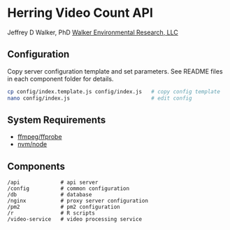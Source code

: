 Herring Video Count API
=======================================

Jeffrey D Walker, PhD
[Walker Environmental Research, LLC](http://walkerenvres.com)

## Configuration

Copy server configuration template and set parameters. See README files in each component folder for details.

```bash
cp config/index.template.js config/index.js   # copy config template
nano config/index.js                          # edit config
```

## System Requirements

- [ffmpeg/ffprobe](https://ffmpeg.org/)
- [nvm/node](https://github.com/creationix/nvm)

## Components

```text
/api             # api server
/config          # common configuration
/db              # database
/nginx           # proxy server configuration
/pm2             # pm2 configuration
/r               # R scripts
/video-service   # video processing service
```
